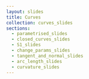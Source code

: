 ```yaml
---
layout: slides
title: Curves
collection: curves_slides
sections:
  - parametrised_slides
  - closed_curves_slides
  - S1_slides
  - change_params_slides
  - tangent_and_normal_slides
  - arc_length_slides
  - curvature_slides
---
```

